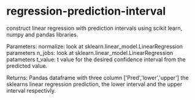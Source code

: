 # regression-prediction-interval
construct linear regression with prediction intervals using scikit learn, numpy and pandas libraries.

Parameters:
  normalize: look at sklearn.linear_model.LinearRegression parameters
  n_jobs: look at sklearn.linear_model.LinearRegression patameters
  t_value: t value for the desired confidence interval from the predicted value.
  
Returns:
  Pandas dataframe with three column ['Pred','lower','upper'] the sklearns linear regression prediction, the lower interval and the upper interval respectivly.
